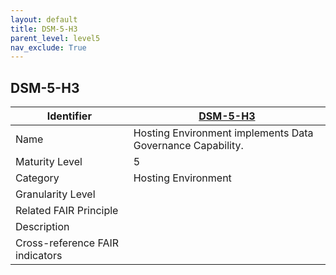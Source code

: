 ```yaml
---
layout: default
title: DSM-5-H3
parent_level: level5
nav_exclude: True
---
```


## DSM-5-H3

| Identifier | [DSM-5-H3](https://github.com/FAIRplus/Data-Maturity/blob/master/docs/_indicators/DSM-5-H3.md) |
| --------- | -----------|
| Name | Hosting Environment implements Data Governance Capability. |
| Maturity Level | 5 |
| Category | Hosting Environment |
| Granularity Level |  |
| Related FAIR Principle |  |
| Description |  |
| Cross-reference FAIR indicators | |
